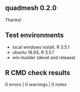 ## quadmesh 0.2.0

Thanks!

## Test environments

* local windows install, R 3.5.1
* ubuntu 18.04, R 3.5.1
* win-builder (devel and release)

## R CMD check results

0 errors | 0 warnings | 0 notes
